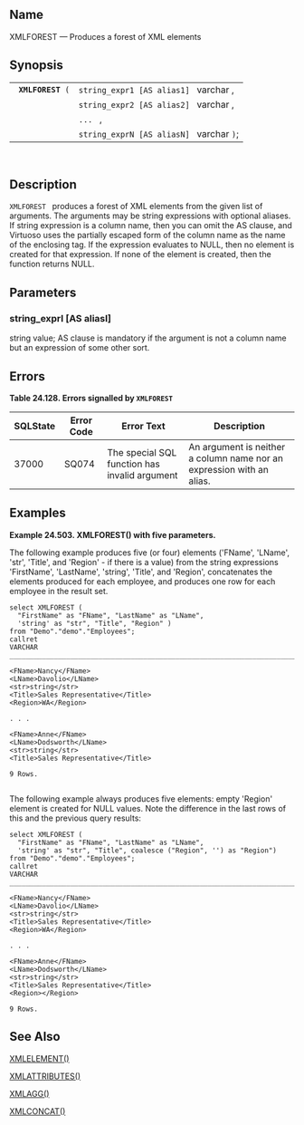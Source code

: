<div>

<div>

</div>

<div>

## Name

XMLFOREST — Produces a forest of XML elements

</div>

<div>

## Synopsis

<div>

|                        |                                          |
|------------------------|------------------------------------------|
| ` `**`XMLFOREST`**` (` | `string_expr1 [AS alias1] ` varchar ,    |
|                        | `string_expr2 [AS alias2] ` varchar ,    |
|                        | `... ` ,                                 |
|                        | `string_exprN [AS aliasN] ` varchar `)`; |

<div>

 

</div>

</div>

</div>

<div>

## Description

`XMLFOREST ` produces a forest of XML elements from the given list of
arguments. The arguments may be string expressions with optional
aliases. If string expression is a column name, then you can omit the AS
clause, and Virtuoso uses the partially escaped form of the column name
as the name of the enclosing tag. If the expression evaluates to NULL,
then no element is created for that expression. If none of the element
is created, then the function returns NULL.

</div>

<div>

## Parameters

<div>

### string_exprI \[AS aliasI\]

string value; AS clause is mandatory if the argument is not a column
name but an expression of some other sort.

</div>

</div>

<div>

## Errors

<div>

**Table 24.128. Errors signalled by `XMLFOREST `**

<div>

| SQLState                              | Error Code                            | Error Text                                                                    | Description                                                           |
|---------------------------------------|---------------------------------------|-------------------------------------------------------------------------------|-----------------------------------------------------------------------|
| <span class="errorcode">37000 </span> | <span class="errorcode">SQ074 </span> | <span class="errortext">The special SQL function has invalid argument </span> | An argument is neither a column name nor an expression with an alias. |

</div>

</div>

  

</div>

<div>

## Examples

<div>

**Example 24.503. XMLFOREST() with five parameters.**

<div>

The following example produces five (or four) elements ('FName',
'LName', 'str', 'Title', and 'Region' - if there is a value) from the
string expressions 'FirstName', 'LastName', 'string', 'Title', and
'Region', concatenates the elements produced for each employee, and
produces one row for each employee in the result set.

``` screen
select XMLFOREST (
  "FirstName" as "FName", "LastName" as "LName",
  'string' as "str", "Title", "Region" )
from "Demo"."demo"."Employees";
callret
VARCHAR
_______________________________________________________________________________

<FName>Nancy</FName>
<LName>Davolio</LName>
<str>string</str>
<Title>Sales Representative</Title>
<Region>WA</Region>

. . .

<FName>Anne</FName>
<LName>Dodsworth</LName>
<str>string</str>
<Title>Sales Representative</Title>

9 Rows.
       
```

The following example always produces five elements: empty 'Region'
element is created for NULL values. Note the difference in the last rows
of this and the previous query results:

``` screen
select XMLFOREST (
  "FirstName" as "FName", "LastName" as "LName",
  'string' as "str", "Title", coalesce ("Region", '') as "Region")
from "Demo"."demo"."Employees";
callret
VARCHAR
_______________________________________________________________________________

<FName>Nancy</FName>
<LName>Davolio</LName>
<str>string</str>
<Title>Sales Representative</Title>
<Region>WA</Region>

. . .

<FName>Anne</FName>
<LName>Dodsworth</LName>
<str>string</str>
<Title>Sales Representative</Title>
<Region></Region>

9 Rows.
```

</div>

</div>

  

</div>

<div>

## See Also

<a href="fn_xmlelement.html" class="link"
title="XMLELEMENT">XMLELEMENT()</a>

<a href="fn_xmlattributes.html" class="link"
title="XMLATTRIBUTES">XMLATTRIBUTES()</a>

<a href="fn_xmlagg.html" class="link" title="XMLAGG">XMLAGG()</a>

<a href="fn_xmlconcat.html" class="link"
title="XMLCONCAT">XMLCONCAT()</a>

</div>

</div>
